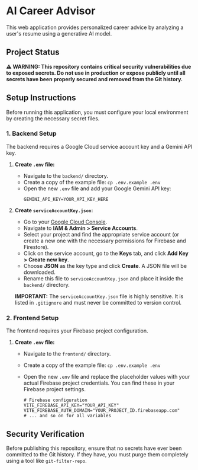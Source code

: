# AI Career Advisor

This web application provides personalized career advice by analyzing a user's resume using a generative AI model.

## Project Status

**⚠️ WARNING: This repository contains critical security vulnerabilities due to exposed secrets. Do not use in production or expose publicly until all secrets have been properly secured and removed from the Git history.**

## Setup Instructions

Before running this application, you must configure your local environment by creating the necessary secret files.

### 1. Backend Setup

The backend requires a Google Cloud service account key and a Gemini API key.

1.  **Create `.env` file:**
    *   Navigate to the `backend/` directory.
    *   Create a copy of the example file: `cp .env.example .env`
    *   Open the new `.env` file and add your Google Gemini API key:
        ```
        GEMINI_API_KEY=YOUR_API_KEY_HERE
        ```

2.  **Create `serviceAccountKey.json`:**
    *   Go to your [Google Cloud Console](https://console.cloud.google.com/).
    *   Navigate to **IAM & Admin > Service Accounts**.
    *   Select your project and find the appropriate service account (or create a new one with the necessary permissions for Firebase and Firestore).
    *   Click on the service account, go to the **Keys** tab, and click **Add Key > Create new key**.
    *   Choose **JSON** as the key type and click **Create**. A JSON file will be downloaded.
    *   Rename this file to `serviceAccountKey.json` and place it inside the `backend/` directory.

    **IMPORTANT:** The `serviceAccountKey.json` file is highly sensitive. It is listed in `.gitignore` and must never be committed to version control.

### 2. Frontend Setup

The frontend requires your Firebase project configuration.

1.  **Create `.env` file:**
    *   Navigate to the `frontend/` directory.
    *   Create a copy of the example file: `cp .env.example .env`
    *   Open the new `.env` file and replace the placeholder values with your actual Firebase project credentials. You can find these in your Firebase project settings.

        ```
        # Firebase configuration
        VITE_FIREBASE_API_KEY="YOUR_API_KEY"
        VITE_FIREBASE_AUTH_DOMAIN="YOUR_PROJECT_ID.firebaseapp.com"
        # ... and so on for all variables
        ```

## Security Verification

Before publishing this repository, ensure that no secrets have ever been committed to the Git history. If they have, you must purge them completely using a tool like `git-filter-repo`.
